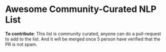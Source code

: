 # Awesome Community-Curated NLP List


**To contribute**: This list is community curated, anyone can do a pull-request to add to the list. And it will be merged once 5 person have verified that the PR is not spam. 




